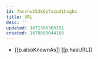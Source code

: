 ```yaml
---
id: 7ncshw253k6p7azud1bxgbc
title: URL
desc: ''
updated: 1671366365351
created: 1670503044160
---
```


- [[p.alsoKnownAs]] [[p.hasURL]]